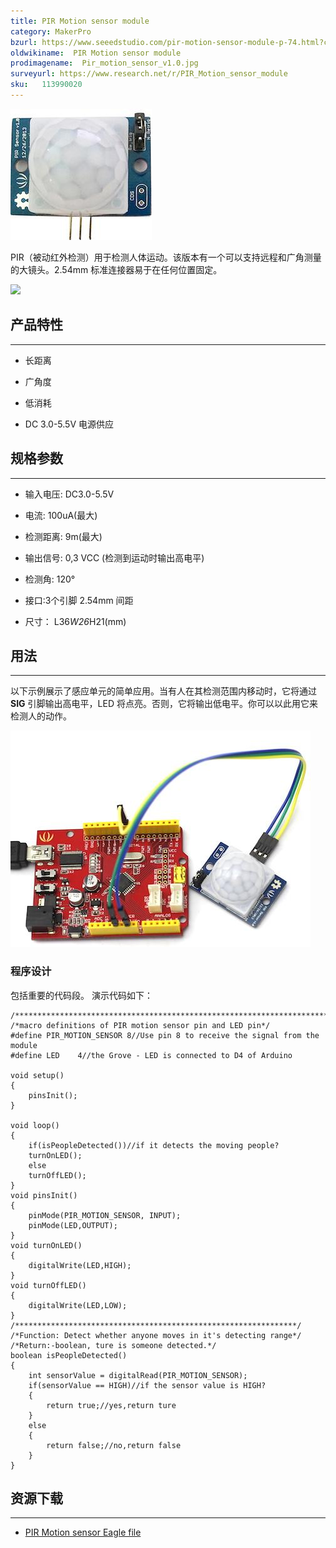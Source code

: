 ```yaml
---
title: PIR Motion sensor module
category: MakerPro
bzurl: https://www.seeedstudio.com/pir-motion-sensor-module-p-74.html?cPath=84_88&zenid=020999c566d2f31841dc54602b7d02ef
oldwikiname:  PIR Motion sensor module
prodimagename:  Pir_motion_sensor_v1.0.jpg
surveyurl: https://www.research.net/r/PIR_Motion_sensor_module
sku:   113990020
---
```

![](https://github.com/SeeedDocument/PIR_Motion_sensor_module/raw/master/img/Pir_motion_sensor_v1.0.jpg)

PIR（被动红外检测）用于检测人体运动。该版本有一个可以支持远程和广角测量的大镜头。2.54mm 标准连接器易于在任何位置固定。

[![](https://github.com/SeeedDocument/wiki_chinese/raw/master/docs/images/click_to_buy.PNG)](https://item.taobao.com/item.htm?spm=a1z10.3-c.w4002-11172317909.12.4aedf3e71G3a25&id=45673483594)

##   产品特性
---
*   长距离

*   广角度

*   低消耗

*   DC 3.0-5.5V 电源供应

##   规格参数
---
*   输入电压: DC3.0-5.5V

*   电流: 100uA(最大)

*   检测距离: 9m(最大)

*   输出信号: 0,3 VCC (检测到运动时输出高电平)

*   检测角: 120°

*   接口:3个引脚 2.54mm 间距
*   尺寸： L36*W26*H21(mm)

##   用法
---
以下示例展示了感应单元的简单应用。当有人在其检测范围内移动时，它将通过 **SIG** 引脚输出高电平，LED 将点亮。否则，它将输出低电平。你可以以此用它来检测人的动作。

![](https://github.com/SeeedDocument/PIR_Motion_sensor_module/raw/master/img/PIR_motion_sensor_module_connection.JPG)

###   程序设计

包括重要的代码段。
演示代码如下：
```
/*******************************************************************************/
/*macro definitions of PIR motion sensor pin and LED pin*/
#define PIR_MOTION_SENSOR 8//Use pin 8 to receive the signal from the module
#define LED    4//the Grove - LED is connected to D4 of Arduino

void setup()
{
    pinsInit();
}

void loop()
{
    if(isPeopleDetected())//if it detects the moving people?
    turnOnLED();
    else
    turnOffLED();
}
void pinsInit()
{
    pinMode(PIR_MOTION_SENSOR, INPUT);
    pinMode(LED,OUTPUT);
}
void turnOnLED()
{
    digitalWrite(LED,HIGH);
}
void turnOffLED()
{
    digitalWrite(LED,LOW);
}
/***************************************************************/
/*Function: Detect whether anyone moves in it's detecting range*/
/*Return:-boolean, ture is someone detected.*/
boolean isPeopleDetected()
{
    int sensorValue = digitalRead(PIR_MOTION_SENSOR);
    if(sensorValue == HIGH)//if the sensor value is HIGH?
    {
        return true;//yes,return ture
    }
    else
    {
        return false;//no,return false
    }
}
```

##   资源下载
---
- [PIR Motion sensor Eagle file](https://github.com/SeeedDocument/PIR_Motion_sensor_module/raw/master/res/PIR_sensor_v1.0.zip)
